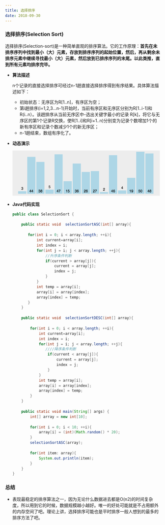 ```yaml
---
title: 选择排序
date: 2018-09-30
---
```

### 选择排序(Selection Sort)

选择排序(Selection-sort)是一种简单直观的排序算法。它的工作原理：**首先在未排序序列中找到最小（大）元素，存放到排序序列的起始位置，然后，再从剩余未排序元素中继续寻找最小（大）元素，然后放到已排序序列的末尾。以此类推，直到所有元素均排序完毕。**

- **算法描述**

  n个记录的直接选择排序可经过n-1趟直接选择排序得到有序结果。具体算法描述如下：

  - 初始状态：无序区为R[1..n]，有序区为空；
  - 第i趟排序(i=1,2,3…n-1)开始时，当前有序区和无序区分别为R[1..i-1]和R(i..n）。该趟排序从当前无序区中-选出关键字最小的记录 R[k]，将它与无序区的第1个记录R交换，使R[1..i]和R[i+1..n)分别变为记录个数增加1个的新有序区和记录个数减少1个的新无序区；
  - n-1趟结束，数组有序化了。

- **动态演示**

  ![图解](https://github.com/mxsm/document/blob/master/image/arithmetic/sort/%E9%80%89%E6%8B%A9%E6%8E%92%E5%BA%8F%E5%8A%A8%E6%80%81%E5%9B%BE.gif?raw=true)

- **Java代码实现**

  ```java
  public class SelectionSort {
  
      public static void  selectionSortASC(int[] array){
  
         for(int i = 0; i < array.length; ++i){
             int current=array[i];
             int index = i;
             for(int j = i; j < array.length; ++j){
                 //升序条件判断
                 if(current > array[j]){
                     current = array[j];
                     index = j;
                 }
             }
             int temp = array[i];
             array[i] = array[index];
             array[index] = temp;
         }
      }
  
      public static void  selectionSortDESC(int[] array){
  
          for(int i = 0; i < array.length; ++i){
              int current=array[i];
              int index = i;
              for(int j = i; j < array.length; ++j){
                 ////降序条件判断
                  if(current < array[j]){
                      current = array[j];
                      index = j;
                  }
              }
              int temp = array[i];
              array[i] = array[index];
              array[index] = temp;
          }
      }
  
      public static void main(String[] args) {
          int[] array = new int[10];
  
          for(int i = 0; i < 10; ++i){
              array[i] = (int)(Math.random() * 20);
          }
          selectionSortASC(array);
  
          for(int item: array){
              System.out.println(item);
          }
      }
  }
  ```

### 总结

- 表现最稳定的排序算法之一，因为无论什么数据进去都是O(n2)的时间复杂度，所以用到它的时候，数据规模越小越好。唯一的好处可能就是不占用额外的内存空间了吧。理论上讲，选择排序可能也是平时排序一般人想到的最多的排序方法了吧。

  